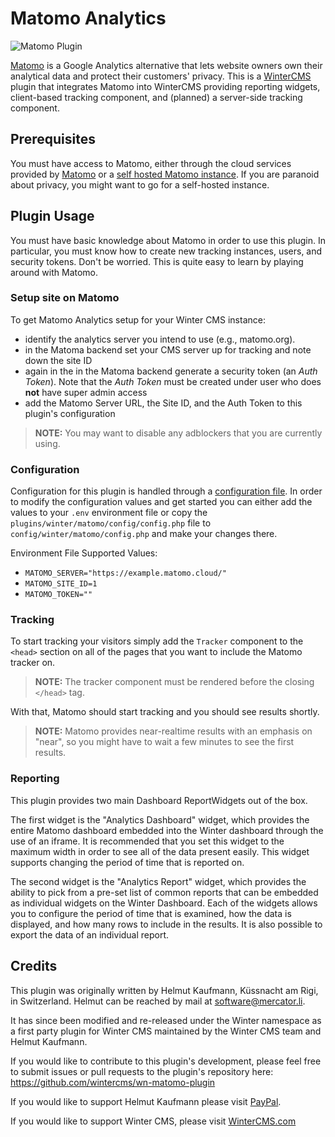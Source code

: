 # Matomo Analytics

![Matomo Plugin](https://user-images.githubusercontent.com/15900351/156275611-363b795f-bea8-47f2-b6dc-d7852ad5efcd.png)

[Matomo](https://matomo.org) is a Google Analytics alternative that lets website owners own their analytical data and protect their customers' privacy. This is a [WinterCMS](https://wintercms.com) plugin that integrates Matomo into WinterCMS providing reporting widgets, client-based tracking component, and (planned) a server-side tracking component.

## Prerequisites

You must have access to Matomo, either through the cloud services provided by [Matomo](https://matomo.org) or a [self hosted Matomo instance](https://matomo.org/matomo-on-premise/). If you are paranoid about privacy, you might want to go for a self-hosted instance.

## Plugin Usage
You must have basic knowledge about Matomo in order to use this plugin. In particular, you must know how to create new tracking instances, users, and security tokens. Don't be worried. This is quite easy to learn by playing around with Matomo.

### Setup site on Matomo

To get Matomo Analytics setup for your Winter CMS instance:

- identify the analytics server you intend to use (e.g., matomo.org).
- in the Matoma backend set your CMS server up for tracking and note down the site ID
- again in the in the Matoma backend generate a security token (an *Auth Token*). Note that the *Auth Token* must be created under user who does **not** have super admin access
- add the Matomo Server URL, the Site ID, and the Auth Token to this plugin's configuration

>**NOTE:** You may want to disable any adblockers that you are currently using.

### Configuration

Configuration for this plugin is handled through a [configuration file](https://wintercms.com/docs/plugin/settings#file-configuration). In order to modify the configuration values and get started you can either add the values to your `.env` environment file or copy the `plugins/winter/matomo/config/config.php` file to `config/winter/matomo/config.php` and make your changes there.

Environment File Supported Values:
- `MATOMO_SERVER="https://example.matomo.cloud/"`
- `MATOMO_SITE_ID=1`
- `MATOMO_TOKEN=""`

### Tracking
To start tracking your visitors simply add the `Tracker` component to the `<head>` section on all of the pages that you want to include the Matomo tracker on.

>**NOTE:** The tracker component must be rendered before the closing `</head>` tag.

With that, Matomo should start tracking and you should see results shortly.

> **NOTE:** Matomo provides near-realtime results with an emphasis on "near", so you might have to wait a few minutes to see the first results.

### Reporting
This plugin provides two main Dashboard ReportWidgets out of the box.

The first widget is the "Analytics Dashboard" widget, which provides the entire Matomo dashboard embedded into the Winter dashboard through the use of an iframe. It is recommended that you set this widget to the maximum width in order to see all of the data present easily. This widget supports changing the period of time that is reported on.

The second widget is the "Analytics Report" widget, which provides the ability to pick from a pre-set list of common reports that can be embedded as individual widgets on the Winter Dashboard. Each of the widgets allows you to configure the period of time that is examined, how the data is displayed, and how many rows to include in the results. It is also possible to export the data of an individual report.

## Credits
This plugin was originally written by Helmut Kaufmann, Küssnacht am Rigi, in Switzerland. Helmut can be reached by mail at <software@mercator.li>.

It has since been modified and re-released under the Winter namespace as a first party plugin for Winter CMS maintained by the Winter CMS team and Helmut Kaufmann.

If you would like to contribute to this plugin's development, please feel free to submit issues or pull requests to the plugin's repository here: https://github.com/wintercms/wn-matomo-plugin

If you would like to support Helmut Kaufmann please visit [PayPal](https://www.paypal.com/donate/?hosted_button_id=MZYBN2NEDEDNC).

If you would like to support Winter CMS, please visit [WinterCMS.com](https://wintercms.com/support)
